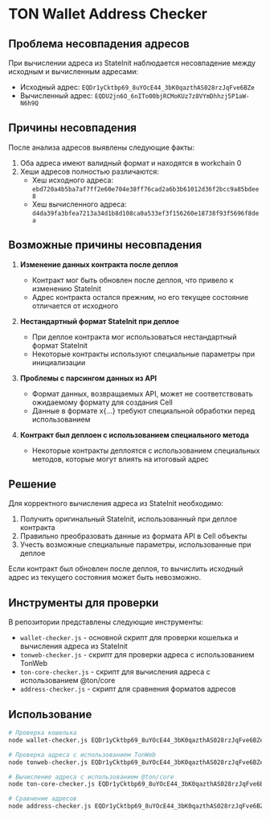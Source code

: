 # TON Wallet Address Checker

## Проблема несовпадения адресов

При вычислении адреса из StateInit наблюдается несовпадение между исходным и вычисленным адресами:

- Исходный адрес: `EQDr1yCktbp69_8uYOcE44_3bK0qazthAS028rzJqFve6BZe`
- Вычисленный адрес: `EQDU2jn6O_6nITo00bjRCMoKUz7z8VYmDhhzj5P1aW-N6h9Q`

## Причины несовпадения

После анализа адресов выявлены следующие факты:

1. Оба адреса имеют валидный формат и находятся в workchain 0
2. Хеши адресов полностью различаются:
   - Хеш исходного адреса: `ebd720a4b5ba7af7ff2e60e704e38ff76cad2a6b3b61012d36f2bcc9a85bdee8`
   - Хеш вычисленного адреса: `d4da39fa3bfea7213a34d1b8d108ca0a533ef3f156260e18738f93f5696f8dea`

## Возможные причины несовпадения

1. **Изменение данных контракта после деплоя**
   - Контракт мог быть обновлен после деплоя, что привело к изменению StateInit
   - Адрес контракта остался прежним, но его текущее состояние отличается от исходного

2. **Нестандартный формат StateInit при деплое**
   - При деплое контракта мог использоваться нестандартный формат StateInit
   - Некоторые контракты используют специальные параметры при инициализации

3. **Проблемы с парсингом данных из API**
   - Формат данных, возвращаемых API, может не соответствовать ожидаемому формату для создания Cell
   - Данные в формате x{...} требуют специальной обработки перед использованием

4. **Контракт был деплоен с использованием специального метода**
   - Некоторые контракты деплоятся с использованием специальных методов, которые могут влиять на итоговый адрес

## Решение

Для корректного вычисления адреса из StateInit необходимо:

1. Получить оригинальный StateInit, использованный при деплое контракта
2. Правильно преобразовать данные из формата API в Cell объекты
3. Учесть возможные специальные параметры, использованные при деплое

Если контракт был обновлен после деплоя, то вычислить исходный адрес из текущего состояния может быть невозможно.

## Инструменты для проверки

В репозитории представлены следующие инструменты:

- `wallet-checker.js` - основной скрипт для проверки кошелька и вычисления адреса из StateInit
- `tonweb-checker.js` - скрипт для проверки адреса с использованием TonWeb
- `ton-core-checker.js` - скрипт для вычисления адреса с использованием @ton/core
- `address-checker.js` - скрипт для сравнения форматов адресов

## Использование

```bash
# Проверка кошелька
node wallet-checker.js EQDr1yCktbp69_8uYOcE44_3bK0qazthAS028rzJqFve6BZe

# Проверка адреса с использованием TonWeb
node tonweb-checker.js EQDr1yCktbp69_8uYOcE44_3bK0qazthAS028rzJqFve6BZe

# Вычисление адреса с использованием @ton/core
node ton-core-checker.js EQDr1yCktbp69_8uYOcE44_3bK0qazthAS028rzJqFve6BZe

# Сравнение адресов
node address-checker.js EQDr1yCktbp69_8uYOcE44_3bK0qazthAS028rzJqFve6BZe EQDU2jn6O_6nITo00bjRCMoKUz7z8VYmDhhzj5P1aW-N6h9Q
``` 
